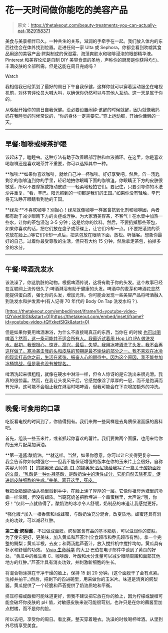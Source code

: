 # 花一天时间做你能吃的美容产品

> 原文：<https://thetakeout.com/beauty-treatments-you-can-actually-eat-1829158371>

美食与美景相伴已久。一种共生的关系，滋润的手牵手在一起。我们放入体内的东西往往会在体外找到位置。走进任何一家 Ulta 或 Sephora，你都会看到吹嘘其食品用途的美容产品:鳄梨制成的保湿霜、海藻爽肤水和咖啡浸泡的眼部精华液。Pinterest 和美容论坛是自制 DIY 美容食谱的圣地，声称你的厨房是你获得均匀、丰满皮肤的全部所需。但是这能在周日完成吗？

Watch

我相信我已经策划了最好的周日下午自我保健，这样你就可以穿着运动服坐在电视机前，对体育评论员大喊大叫，以确保你仍然可以与其他人互动。这一天是属于你的。

从晚起开始你的周日自我保健。没必要设置闹钟:该醒的时候就醒，因为就像我妈妈在我睡觉的时候常说的，“你的身体一定需要它。”穿上运动服，开始你慵懒的一天。

* * *

## 早餐:咖啡或绿茶护眼

该起床了，瞌睡虫。这种疗法有助于改善眼部浮肿和血液循环。在这里，你是喜欢喝咖啡还是喜欢喝茶并不重要，你可以选择其中一种。

**咖啡:**如果你喜欢咖啡，就给自己冲一杯咖啡。好好享受吧。然后，舀一汤匙剩余的咖啡渣到你的手里，轻轻地拍你眼睛下面的咖啡渣。你眼睛正下方的皮肤很敏感，所以不要摩擦或拖动皮肤——轻柔地轻拍它们。要记住，只要引导你的木法沙并重复，“看，辛巴。阳光照到的一切都是我们的王国。”如果你没有轻触，辛巴将无法睁开眼睛看到他的王国。

**绿茶:**不喜欢咖啡？别担心！绿茶就像咖啡一样富含抗氧化剂和咖啡因，两者都有助于减少眼睛下方的炎症或浮肿。为大家洒美容茶，不客气！在水壶中加热一些水，让你的茶包浸泡 3-5 分钟；这是给你的饮料。然后，不要扔掉那些茶包，如果你喜欢的话，把它们放在盘子或茶碟上，让它们冷却一点。(不要把滚烫的茶包放在脸上。)等它们冷却一点后，把茶包放在眼睛下面，放松。听播客。想象你最好的自己，过着你最受尊敬的生活，但只有大约 15 分钟，然后拿走茶包，拍掉多余的水分。

* * *

## 午餐:啤酒洗发水

该洗澡了，你这肮脏的动物。根据啤酒传说，这将有助于你的头发。这个故事已经在互联网上流传很久了:啤酒淋浴有助于健康的头发。啤酒中的麦芽和啤酒花显然能提供蛋白质，强化你的头发，增加光泽。你可能会发现一些美容产品将啤酒融入到洗发水和护发素中(有人记得 70 年代的 Body On Tap 洗发水吗？).

 [https://thetakeout.com/embed/inset/iframe?id=youtube-video-tQYxketSIGk&start=0](https://thetakeout.com/embed/inset/iframe?id=youtube-video-tQYxketSIGk&start=0) 

但是如果你要用啤酒淋浴，为什么不直接喝真正的东西，当你在 的时候 [也可以喝啤酒？然而，这一条可能并不适合所有人。我最近试着用 Hop Lift IPA 做洗发水。起初，我很担心，惊讶，高兴，最后，失望。我用冰啤酒洗了头发，我不会再这样做了。寒冷袭击我的头和皮肤的预期是最不愉快的部分之一。我不喜欢在冰冷的现实打击你之前，生活在紧张、振奋人心的期待中。因为这个原因，我不能参加冰桶挑战，但是我也没有被提名。](https://thetakeout.com/shower-beer-shower-wine-even-with-a-cute-holder-1829031905)

啤酒洗起来很粗糙，就像在硬水中淋浴一样，但令人惊讶的是它洗出来很光滑。我真的很惊喜。然而，在我让头发风干后，它感觉像涂了厚厚的一层，而不是饱满而有光泽。这可能不会阻止我在淋浴时喝啤酒，但我可能会在下次增加额外的冲洗。

* * *

## 晚餐:可食用的口罩

吃饭看电视的时间到了，你值得拥有。我们来做一些同样是去角质保湿面膜的酱料吧。

首先，组装一些玉米片，或者抓起你喜欢的薯片。我们要做两个面膜，也用来给你的玉米片配菜加满油。

**第一道酱:酸奶油。**就这样。当然，如果你愿意，你可以让它变得更复杂——我会告诉你如何增强它——但我不能保证增强的版本在你的玉米片上会很好。自称美容大师的【】[的娜奥米·西尼德【】的娜奥米·西尼德给我写了一篇关于酸奶面膜的文章，“乳酸是一种α-羟基酸，是酸奶油中的活性成分，它能自然去除死皮，促进新皮肤细胞的生成。”完美。离开这里，死皮。](https://www.naomisineadbeauty.com/)

我把全脂酸奶油从桶里舀到手中，在脸上涂了厚厚的一层。它像你祖母池塘里的冷霜一样浓稠，但没有蜡质。当窈窕奶爸把脸埋进一个霜蛋糕里，大声说:“哦，你好！”仅此一点就值得了。酸奶油的冰凉令人舒缓，奶制品的味道让我感觉更好。

*强化版:*加入一根香蕉和/或蜂蜜，与酸奶油充分混合，改变质地。蜂蜜还具有消炎的功效，可以减轻红肿。

**第二酱:鳄梨酱**，不过做成面膜。鳄梨富含有益的基本脂肪，可以滋润你的皮肤。为了使它更好，更美味，加入黄瓜和芦荟汁(全食超市和乔氏超市有售)。拿一个完整的鳄梨；黄瓜半根，去皮；和两汤匙芦荟汁，放入搅拌机中搅拌均匀。黄瓜具有补水和舒缓的功效。 [Vivio 生命科学](https://viviolifesciences.com/) 的大卫·巴伯在电子邮件中谈到了黄瓜的好处，“黄瓜中的维生素 C、咖啡酸、叶酸和水分含量可以减少眼睛周围和面部其他地方的红肿。”芦荟汁具有消炎功效，并刺激新细胞的生长。

将混合物涂抹在干净干燥的脸上，保持 15 到 20 分钟。(这个面膜干了会有点紧。洗掉并拍干。)然后，把剩下的舀进碗里，用来做你的玉米片。味道是清爽的鳄梨酱。黄瓜提供了一个轻脆和芦荟提供了奶油质地和平衡。

挤压柠檬或酸橙可能味道更好，但我不建议把它放在你的脸上，因为柠檬或酸橙可能会破坏你皮肤的 pH 值，对敏感皮肤来说可能很苛刻。也许只是在你的蘸酱里加点柑橘，而不是你的脸。

所以去吧，享受你的周日。看比赛。整天穿着睡衣。洗澡的时候喝杯啤酒。从里到外尽情享受美食。